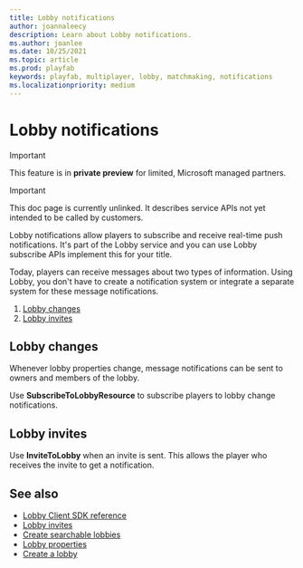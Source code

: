 ```yaml
---
title: Lobby notifications
author: joannaleecy
description: Learn about Lobby notifications.
ms.author: joanlee
ms.date: 10/25/2021
ms.topic: article
ms.prod: playfab
keywords: playfab, multiplayer, lobby, matchmaking, notifications
ms.localizationpriority: medium
---
```


# Lobby notifications

> [!IMPORTANT]
> This feature is in **private preview** for limited, Microsoft managed partners.

> [!IMPORTANT]
> This doc page is currently unlinked. It describes service APIs not yet intended to be called by customers.

Lobby notifications allow players to subscribe and receive real-time push notifications. It's part of the Lobby service and you can use Lobby subscribe APIs implement this for your title.

Today, players can receive messages about two types of information. Using Lobby, you don't have to create a notification system or integrate a separate system for these message notifications. 

1. [Lobby changes](#lobby-changes)
1. [Lobby invites](#lobby-invites)

## Lobby changes

Whenever lobby properties change, message notifications can be sent to owners and members of the lobby. 

Use __SubscribeToLobbyResource__ to subscribe players to lobby change notifications.

## Lobby invites

Use __InviteToLobby__ when an invite is sent. This allows the player who receives the invite to get a notification.

## See also

* [Lobby Client SDK reference](playfabmultiplayerreference-cpp\pflobby\pflobby_members.md)
* [Lobby invites](lobby-invites.md)
* [Create searchable lobbies](define-search-keywords.md)
* [Lobby properties](lobby-properties.md)
* [Create a lobby](create-a-lobby.md)
